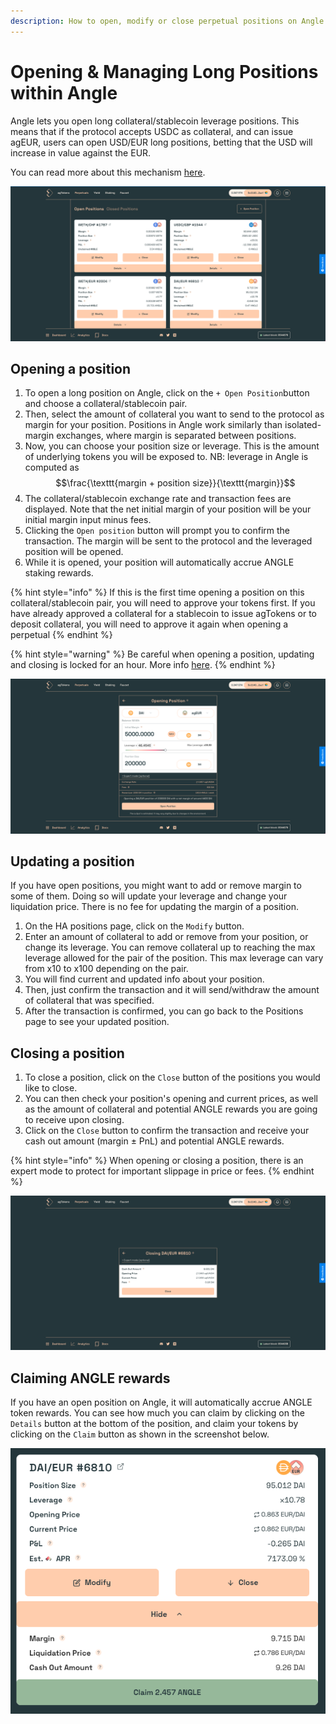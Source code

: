 ```yaml
---
description: How to open, modify or close perpetual positions on Angle app
---
```


# Opening & Managing Long Positions within Angle

Angle lets you open long collateral/stablecoin leverage positions. This means that if the protocol accepts USDC as collateral, and can issue agEUR, users can open USD/EUR long positions, betting that the USD will increase in value against the EUR. 

You can read more about this mechanism [here](/concepts/hedging-agents/README.md). 

![Perpetuals page](../.gitbook/assets/open-perpetuals-card.png)

## Opening a position

1. To open a long position on Angle, click on the `+ Open Position`button and choose a collateral/stablecoin pair.
2. Then, select the amount of collateral you want to send to the protocol as margin for your position. Positions in Angle work similarly than isolated-margin exchanges, where margin is separated between positions.
3. Now, you can choose your position size or leverage. This is the amount of underlying tokens you will be exposed to. NB: leverage in Angle is computed as $$\frac{\texttt{margin + position size}}{\texttt{margin}}$$
4. The collateral/stablecoin exchange rate and transaction fees are displayed. Note that the net initial margin of your position will be your initial margin input minus fees.
5. Clicking the `Open position` button will prompt you to confirm the transaction. The margin will be sent to the protocol and the leveraged position will be opened.
6. While it is opened, your position will automatically accrue ANGLE staking rewards.

{% hint style="info" %}
If this is the first time opening a position on this collateral/stablecoin pair, you will need to approve your tokens first. If you have already approved a collateral for a stablecoin to issue agTokens or to deposit collateral, you will need to approve it again when opening a perpetual
{% endhint %}

{% hint style="warning" %}
Be careful when opening a position, updating and closing is locked for an hour. More info [here](app-faq.md).
{% endhint %}

![Perpetuals page](../.gitbook/assets/opening-perpetual.png)

## Updating a position

If you have open positions, you might want to add or remove margin to some of them. Doing so will update your leverage and change your liquidation price. There is no fee for updating the margin of a position.

1. On the HA positions page, click on the `Modify` button.
2. Enter an amount of collateral to add or remove from your position, or change its leverage. You can remove collateral up to reaching the max leverage allowed for the pair of the position. This max leverage can vary from x10 to x100 depending on the pair.
3. You will find current and updated info about your position.
4. Then, just confirm the transaction and it will send/withdraw the amount of collateral that was specified.
5. After the transaction is confirmed, you can go back to the Positions page to see your updated position.

## Closing a position

1. To close a position, click on the `Close` button of the positions you would like to close.
2. You can then check your position's opening and current prices, as well as the amount of collateral and potential ANGLE rewards you are going to receive upon closing.
3. Click on the `Close` button to confirm the transaction and receive your cash out amount (margin ± PnL) and potential ANGLE rewards.

{% hint style="info" %}
When opening or closing a position, there is an expert mode to protect for important slippage in price or fees.
{% endhint %}

![Closing Perpetual](../.gitbook/assets/closing-perpetual.png)

## Claiming ANGLE rewards

If you have an open position on Angle, it will automatically accrue ANGLE token rewards. You can see how much you can claim by clicking on the `Details` button at the bottom of the position, and claim your tokens by clicking on the `Claim` button as shown in the screenshot below.

![HA ANGLE rewards](../.gitbook/assets/ha-angle-rewards.png)
